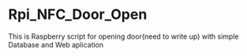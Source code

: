 # Rpi_NFC_Door_Open
This is Raspberry script for opening door(need to write up) with simple Database and Web aplication
